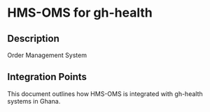 # HMS-OMS for gh-health

## Description

Order Management System

## Integration Points

This document outlines how HMS-OMS is integrated with gh-health systems in Ghana.
